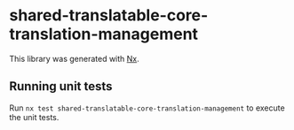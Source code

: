 # shared-translatable-core-translation-management

This library was generated with [Nx](https://nx.dev).

## Running unit tests

Run `nx test shared-translatable-core-translation-management` to execute the unit tests.
